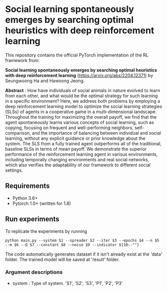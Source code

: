 # Social learning spontaneously emerges by searching optimal heuristics with deep reinforcement learning

This repository contains the official PyTorch implementation of the RL framework from:

**Social learning spontaneously emerges by searching optimal heuristics with deep reinforcement learning** (https://arxiv.org/abs/2204.12371)
by Seungwoong Ha and Hawoong Jeong.

**Abstract** : How have individuals of social animals in nature evolved to learn from each other, and what would be the optimal strategy for such learning in a specific environment? Here, we address both problems by employing a deep reinforcement learning model to optimize the social learning strategies (SLSs) of agents in a cooperative game in a multi-dimensional landscape. Throughout the training for maximizing the overall payoff, we find that the agent spontaneously learns various concepts of social learning, such as copying, focusing on frequent and well-performing neighbors, self-comparison, and the importance of balancing between individual and social learning, without any explicit guidance or prior knowledge about the system. The SLS from a fully trained agent outperforms all of the traditional, baseline SLSs in terms of mean payoff. We demonstrate the superior performance of the reinforcement learning agent in various environments, including temporally changing environments and real social networks, which also verifies the adaptability of our framework to different social settings. 

## Requirements
- Python 3.6+
- Pytorch 1.0+ (written for 1.8)

## Run experiments
To replicate the experiments by running
```
python main.py --system $1 --spreader $2 --iter $3 --epochs $4 --n $5 --m $6 --Q $7 --constant $8 --noise $9 --indicator ${10:-""} 

```

The code automatically generates dataset if it isn't already exist at the 'data' folder. The trained model will be saved at 'result' folder.

### Argument descriptions
- system : Type of system. 'S1', 'S2', 'S3', 'P1', 'P2', 'P3'

